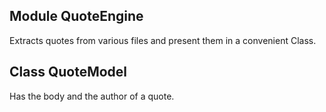 ## Module QuoteEngine

Extracts quotes from various files and present them in a convenient Class.

## Class QuoteModel

Has the body and the author of a quote.